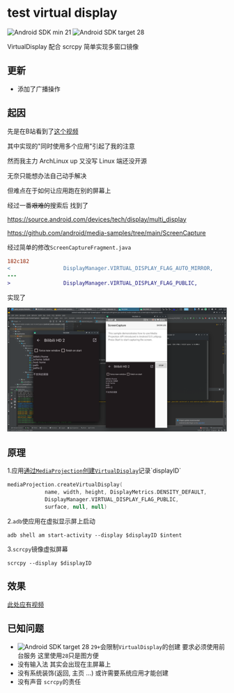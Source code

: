 # test virtual display

![Android SDK min 21](https://img.shields.io/badge/Android%20SDK-%3E%3D%2021-brightgreen?style=flat-square)
![Android SDK target 28](https://img.shields.io/badge/Android%20SDK-target%2028-red?style=flat-square)

VirtualDisplay 配合 scrcpy 简单实现多窗口镜像

## 更新

- 添加了广播操作

## 起因

先是在B站看到了[这个视频](https://www.bilibili.com/video/BV1V34y1k71y)

其中实现的"同时使用多个应用"引起了我的注意

然而我主力 ArchLinux up 又没写 Linux 端还没开源

无奈只能想办法自己动手解决

但难点在于如何让应用跑在别的屏幕上

经过一番~~艰难的~~搜索后 找到了

https://source.android.com/devices/tech/display/multi_display

https://github.com/android/media-samples/tree/main/ScreenCapture

经过简单的修改`ScreenCaptureFragment.java`

```diff
182c182
<                 DisplayManager.VIRTUAL_DISPLAY_FLAG_AUTO_MIRROR,
---
>                 DisplayManager.VIRTUAL_DISPLAY_FLAG_PUBLIC,
```

实现了

![](media/Screenshot_20220318_033737.png)

## 原理

1.应用[通过`MediaProjection`创建`VirtualDisplay`](https://developer.android.com/reference/android/media/projection/MediaProjection#createVirtualDisplay(java.lang.String,%20int,%20int,%20int,%20int,%20android.view.Surface,%20android.hardware.display.VirtualDisplay.Callback,%20android.os.Handler))记录`displayID`

```kotlin
mediaProjection.createVirtualDisplay(
            name, width, height, DisplayMetrics.DENSITY_DEFAULT,
            DisplayManager.VIRTUAL_DISPLAY_FLAG_PUBLIC,
            surface, null, null)
```

2.`adb`使应用在虚拟显示屏上启动
```shell
adb shell am start-activity --display $displayID $intent
```

3.`scrcpy`镜像虚拟屏幕
```shell
scrcpy --display $displayID
```

## 效果

[此处应有视频](https://github.com/duzhaokun123/test-virtual-display/blob/main/media/2022-03-18_04-06-48.mkv)

## 已知问题

- ![Android SDK target 28](https://img.shields.io/badge/Android%20SDK-target%2028-red?style=flat-square) `29+`会限制`VirtualDisplay`的创建 要求必须使用前台服务 这里使用`28`只是图方便
- 没有输入法 其实会出现在主屏幕上
- 没有系统装饰(返回, 主页 ...) 或许需要系统应用才能创建
- 没有声音 `scrcpy`的责任
